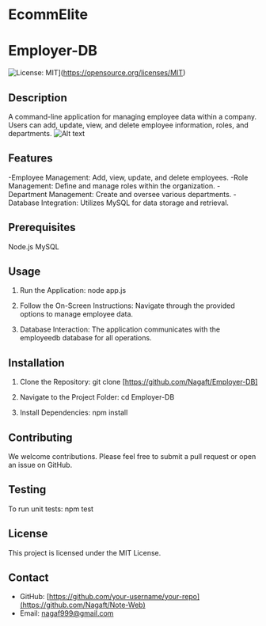 # EcommElite
# Employer-DB

![License: MIT](https://img.shields.io/badge/License-MIT-yellow.svg)](https://opensource.org/licenses/MIT)

## Description

A command-line application for managing employee data within a company. Users can add, update, view, and delete employee information, roles, and departments.
![Alt text](image.png)

## Features

-Employee Management: Add, view, update, and delete employees.
-Role Management: Define and manage roles within the organization.
-Department Management: Create and oversee various departments.
-Database Integration: Utilizes MySQL for data storage and retrieval.

## Prerequisites
Node.js
MySQL

## Usage

1. Run the Application:
   node app.js

2. Follow the On-Screen Instructions: Navigate through the provided options to manage employee data.

3. Database Interaction: The application communicates with the employeedb database for all operations.

## Installation

1. Clone the Repository:
   git clone [https://github.com/Nagaft/Employer-DB]

2. Navigate to the Project Folder:
   cd Employer-DB

3. Install Dependencies:
npm install

## Contributing

We welcome contributions. Please feel free to submit a pull request or open an issue on GitHub.

## Testing

To run unit tests:
  npm test

## License

This project is licensed under the MIT License.

## Contact

- GitHub: [https://github.com/your-username/your-repo](https://github.com/Nagaft/Note-Web)
- Email: nagaf999@gmail.com